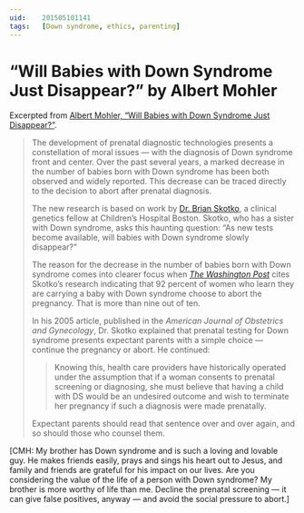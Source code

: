 ```yaml
---
uid:	201505101141
tags:	[Down syndrome, ethics, parenting]
---
```


# “Will Babies with Down Syndrome Just Disappear?” by Albert Mohler

Excerpted from [Albert Mohler, “Will Babies with Down Syndrome Just Disappear?”](http://www.albertmohler.com/2009/09/18/will-babies-with-down-syndrome-just-disappear/).

> The development of prenatal diagnostic technologies presents a constellation of moral issues — with the diagnosis of Down syndrome front and center. Over the past several years, a marked decrease in the number of babies born with Down syndrome has been both observed and widely reported. This decrease can be traced directly to the decision to abort after prenatal diagnosis.
> 
> The new research is based on work by [Dr. Brian Skotko](http://www.childrenshospital.org/bcrp/Site2216/mainpageS2216P9sublevel97.html), a clinical genetics fellow at Children’s Hospital Boston. Skotko, who has a sister with Down syndrome, asks this haunting question: “As new tests become available, will babies with Down syndrome slowly disappear?”
> 
> The reason for the decrease in the number of babies born with Down syndrome comes into clearer focus when *[The Washington Post](http://voices.washingtonpost.com/checkup/2009/09/will_down_syndrome_disappear.html?wprss=checkup)* cites Skotko’s research indicating that 92 percent of women who learn they are carrying a baby with Down syndrome choose to abort the pregnancy. That is more than nine out of ten.
> 
> In his 2005 article, published in the *American Journal of Obstetrics and Gynecology*, Dr. Skotko explained that prenatal testing for Down syndrome presents expectant parents with a simple choice — continue the pregnancy or abort. He continued:
> 
> > Knowing this, health care providers have historically operated under the assumption that if a woman consents to prenatal screening or diagnosing, she must believe that having a child with DS would be an undesired outcome and wish to terminate her pregnancy if such a diagnosis were made prenatally.
> 
> Expectant parents should read that sentence over and over again, and so should those who counsel them.

[CMH: My brother has Down syndrome and is such a loving and lovable guy. He makes friends easily, prays and sings his heart out to Jesus, and family and friends are grateful for his impact on our lives. Are you considering the value of the life of a person with Down syndrome? My brother is more worthy of life than me. Decline the prenatal screening — it can give false positives, anyway — and avoid the social pressure to abort.]
